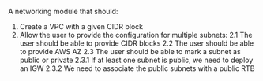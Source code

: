 A networking module that should:
1. Create a VPC with a given CIDR block
2. Allow the user to provide the configuration for multiple subnets:
    2.1 The user should be able to provide CIDR blocks
    2.2 The user should be able to provide AWS AZ
    2.3 The user should be able to mark a subnet as public or private
        2.3.1 If at least one subnet is public, we need to deploy an IGW
        2.3.2 We need to associate the public subnets with a public RTB